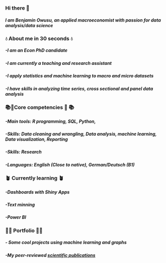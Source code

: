 
### Hi there 👋
##### I am Benjamin Owusu, an applied macroeconomist with passion for data analysis/data science

### 💧 About me in 30 seconds 💧 
##### -I am an Econ PhD candidate
##### -I am currently a teaching and research assistant 
##### -I apply statistics and machine learning to macro and micro datasets
##### -I have skills in analyzing time series, cross sectional and  panel data analysis

###  📚🧠Core competencies  🧠 📚
##### -Main tools: R programming, SQL, Python,
##### -Skills: Data cleaning and wrangling, Data analysis, machine learning, Data visualization, Reporting
##### -Skills: Research
##### -Languages: English (Close to native), German/Deutsch (B1)

###  🪴 Currently learning 🪴 
##### -Dashboards with Shiny Apps
##### -Text minning
##### -Power BI

###  🎇🎁 Portfolio 🎁🎇 
##### - Some cool projects using machine learning and graphs
##### -My peer-reviewed [scientific publications](https://scholar.google.com/citations?user=OjG3HFQAAAAJ&hl=en)


<!-- 



**Benjamin-Owusu/Benjamin-Owusu** is a ✨ _special_ ✨ repository because its `README.md` (this file) appears on your GitHub profile.

Here are some ideas to get you started:

- 🔭 I’m currently working on ...
- 🌱 I’m currently learning ...
- 👯 I’m looking to collaborate on ...
- 🤔 I’m looking for help with ...
- 💬 Ask me about ...
- 📫 How to reach me: ...
- 😄 Pronouns: ...
- ⚡ Fun fact: ...
-->
